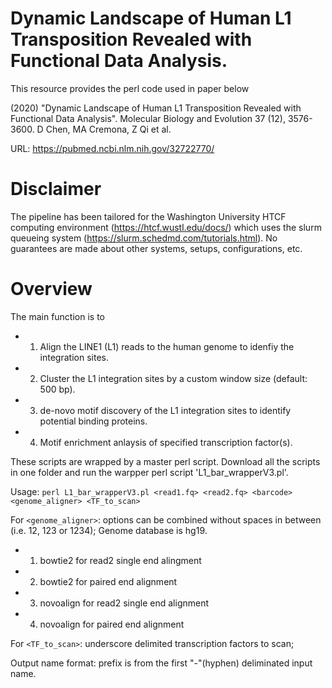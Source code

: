 # Dynamic Landscape of Human L1 Transposition Revealed with Functional Data Analysis.
This resource provides the perl code used in paper below

(2020) "Dynamic Landscape of Human L1 Transposition Revealed with Functional Data Analysis". Molecular Biology and Evolution 37 (12), 3576-3600.  D Chen, MA Cremona, Z Qi et al. 

URL: https://pubmed.ncbi.nlm.nih.gov/32722770/

# Disclaimer
The pipeline has been tailored for the Washington University HTCF computing environment (https://htcf.wustl.edu/docs/) which uses the slurm queueing system (https://slurm.schedmd.com/tutorials.html). No guarantees are made about other systems, setups, configurations, etc.

# Overview
The main function is to 
- 1) Align the LINE1 (L1) reads to the human genome to idenfiy the integration sites.
- 2) Cluster the L1 integration sites by a custom window size (default: 500 bp).
- 3) de-novo motif discovery of the L1 integration sites to identify potential binding proteins. 
- 4) Motif enrichment anlaysis of specified transcription factor(s).

These scripts are wrapped by a master perl script. Download all the scripts in one folder and run the warpper perl script 'L1_bar_wrapperV3.pl'.  

Usage: `perl L1_bar_wrapperV3.pl <read1.fq> <read2.fq> <barcode> <genome_aligner> <TF_to_scan>`

For `<genome_aligner>`: options can be combined without spaces in between (i.e. 12, 123 or 1234); Genome database is hg19.  
 - 1) bowtie2 for read2 single end alingment    
 - 2) bowtie2 for paired end alignment
 - 3) novoalign for read2 single end alignment
 - 4) novoalign for paired end alignment  

For `<TF_to_scan>`: underscore delimited transcription factors to scan;

Output name format: prefix is from the first "-"(hyphen) deliminated input name.
